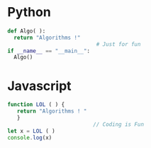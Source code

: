 <p align="center">
    <img src="https://user-images.githubusercontent.com/35966401/46159772-eeb30400-c2a2-11e8-9d9b-e02907b9f081.png" alt="" />
</p>


# Python 
```python
def Algo( ):
  return "Algorithms !"
                            # Just for fun
if __name__ == "__main__": 
  Algo() 
  ``` 
  
# Javascript
  
```javascript
function LOL ( ) {
   return "Algorithms ! "
   }
                           // Coding is Fun 
let x = LOL ( )
console.log(x)
```
